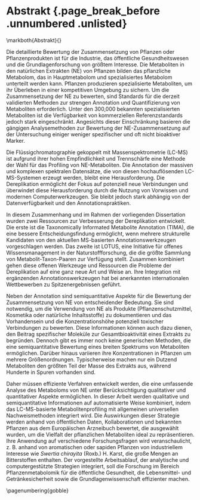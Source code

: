 # Abstrakt {.page_break_before .unnumbered .unlisted}
\markboth{Abstrakt}{}

Die detaillierte Bewertung der Zusammensetzung von Pflanzen oder Pflanzenprodukten ist für die Industrie, das öffentliche Gesundheitswesen und die Grundlagenforschung von größtem Interesse.
Die Metaboliten in den natürlichen Extrakten (NE) von Pflanzen bilden das pflanzliche Metabolom, das in Hauptmetabolom und spezialisiertes Metabolom unterteilt werden kann.
Pflanzen produzieren spezialisierte Metaboliten, um ihr Überleben in einer kompetitiven Umgebung zu sichern.
Um die Zusammensetzung der NE zu bewerten, sind Standards für die derzeit validierten Methoden zur strengen Annotation und Quantifizierung von Metaboliten erforderlich.
Unter den 300,000 bekannten spezialisierten Metaboliten ist die Verfügbarkeit von kommerziellen Referenzstandards jedoch stark eingeschränkt.
Angesichts dieser Einschränkung basieren die gängigen Analysemethoden zur Bewertung der NE-Zusammensetzung auf der Untersuchung einiger weniger spezifischer und oft nicht bioaktiver Marker.

Die Flüssigchromatographie gekoppelt mit Massenspektrometrie (LC-MS) ist aufgrund ihrer hohen Empfindlichkeit und Trennschärfe eine Methode der Wahl für das Profiling von NE-Metaboliten.
Die Annotation der massiven und komplexen spektralen Datensätze, die von diesen hochauflösenden LC-MS-Systemen erzeugt werden, bleibt eine Herausforderung.
Die Dereplikation ermöglicht der Fokus auf potenziell neue Verbindungen und überwindet diese Herausforderung durch die Nutzung von Vorwissen und modernen Computerwerkzeugen.
Sie bleibt jedoch stark abhängig von der Datenverfügbarkeit und den Annotationspraktiken.

In diesem Zusammenhang und im Rahmen der vorliegenden Dissertation wurden zwei Ressourcen zur Verbesserung der Dereplikation entwickelt.
Die erste ist die Taxonomically Informated Metabolite Annotation (TIMA), die eine bessere Entscheidungsfindung ermöglicht, wenn mehrere strukturelle Kandidaten von den aktuellen MS-basierten Annotationswerkzeugen vorgeschlagen werden.
Das zweite ist LOTUS, eine Initiative für offenes Wissensmanagement in der Naturstoffforschung, die die größte Sammlung von Metabolit-Taxon-Paaren zur Verfügung stellt.
Zusammen kombiniert gehen diese offenen Werkzeuge und Ressourcen die Probleme der Dereplikation auf eine ganz neue Art und Weise an.
Ihre Integration mit ergänzenden Annotationswerkzeugen hat bei anerkannten internationalen Wettbewerben zu Spitzenergebnissen geführt.

Neben der Annotation sind semiquantitative Aspekte für die Bewertung der Zusammensetzung von NE von entscheidender Bedeutung.
Sie sind notwendig, um die Verwendung von NE als Produkte (Pflanzenschutzmittel, Kosmetika oder natürliche Inhaltsstoffe) zu dokumentieren und das Vorhandensein und die Konzentrationshöhe potenziell toxischer Verbindungen zu bewerten.
Diese Informationen können auch dazu dienen, den Beitrag spezifischer Moleküle zur Gesamtbioaktivität eines Extrakts zu begründen.
Dennoch gibt es immer noch keine generischen Methoden, die eine semiquantitative Bewertung eines breiten Spektrums von Metaboliten ermöglichen.
Darüber hinaus variieren ihre Konzentrationen in Pflanzen um mehrere Größenordnungen.
Typischerweise machen nur ein Dutzend Metaboliten den größten Teil der Masse des Extrakts aus, während Hunderte in Spuren vorhanden sind.

Daher müssen effiziente Verfahren entwickelt werden, die eine umfassende Analyse des Metaboloms von NE unter Berücksichtigung qualitativer und quantitativer Aspekte ermöglichen.
In dieser Arbeit werden qualitative und semiquantitative Informationen auf automatisierte Weise kombiniert, indem das LC-MS-basierte Metabolitenprofiling mit allgemeinen universellen Nachweismethoden integriert wird.
Die Auswirkungen dieser Strategie werden anhand von öffentlichen Daten, Kollaborationen und bekannten Pflanzen aus dem Europäischen Arzneibuch bewertet, die ausgewählt wurden, um die Vielfalt der pflanzlichen Metaboliten ideal zu repräsentieren.
Ihre Anwendung auf verschiedene Forschungsfragen wird veranschaulicht, z. B. anhand von aromatischen oder sapiden Pflanzen von industriellem Interesse wie *Swertia chirayita* (Roxb.) H. Karst, die große Mengen an Bitterstoffen enthalten.
Der vorgestellte Arbeitsablauf, der analytische und computergestützte Strategien integriert, soll die Forschung im Bereich Pflanzenmetabolomik für die öffentliche Gesundheit, die Lebensmittel- und Getränkesicherheit sowie die Grundlagenwissenschaft effizienter machen.

\pagenumbering{gobble}